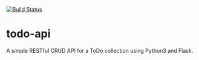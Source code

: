 [![Build Status](https://travis-ci.org/firstdoit/todo-api.svg)](https://travis-ci.org/firstdoit/todo-api)

# todo-api

A simple RESTful CRUD API for a ToDo collection using Python3 and Flask.